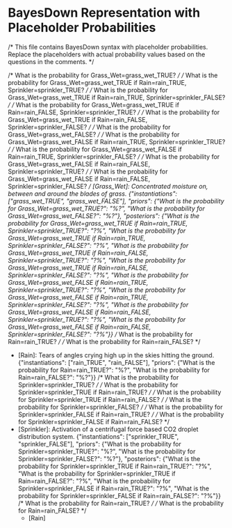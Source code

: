 # BayesDown Representation with Placeholder Probabilities

/* This file contains BayesDown syntax with placeholder probabilities.
   Replace the placeholders with actual probability values based on the 
   questions in the comments. */

/* What is the probability for Grass_Wet=grass_wet_TRUE? */
/* What is the probability for Grass_Wet=grass_wet_TRUE if Rain=rain_TRUE, Sprinkler=sprinkler_TRUE? */
/* What is the probability for Grass_Wet=grass_wet_TRUE if Rain=rain_TRUE, Sprinkler=sprinkler_FALSE? */
/* What is the probability for Grass_Wet=grass_wet_TRUE if Rain=rain_FALSE, Sprinkler=sprinkler_TRUE? */
/* What is the probability for Grass_Wet=grass_wet_TRUE if Rain=rain_FALSE, Sprinkler=sprinkler_FALSE? */
/* What is the probability for Grass_Wet=grass_wet_FALSE? */
/* What is the probability for Grass_Wet=grass_wet_FALSE if Rain=rain_TRUE, Sprinkler=sprinkler_TRUE? */
/* What is the probability for Grass_Wet=grass_wet_FALSE if Rain=rain_TRUE, Sprinkler=sprinkler_FALSE? */
/* What is the probability for Grass_Wet=grass_wet_FALSE if Rain=rain_FALSE, Sprinkler=sprinkler_TRUE? */
/* What is the probability for Grass_Wet=grass_wet_FALSE if Rain=rain_FALSE, Sprinkler=sprinkler_FALSE? */
[Grass_Wet]: Concentrated moisture on, between and around the blades of grass. {"instantiations": ["grass_wet_TRUE", "grass_wet_FALSE"], "priors": {"What is the probability for Grass_Wet=grass_wet_TRUE?": "%?", "What is the probability for Grass_Wet=grass_wet_FALSE?": "%?"}, "posteriors": {"What is the probability for Grass_Wet=grass_wet_TRUE if Rain=rain_TRUE, Sprinkler=sprinkler_TRUE?": "?%", "What is the probability for Grass_Wet=grass_wet_TRUE if Rain=rain_TRUE, Sprinkler=sprinkler_FALSE?": "?%", "What is the probability for Grass_Wet=grass_wet_TRUE if Rain=rain_FALSE, Sprinkler=sprinkler_TRUE?": "?%", "What is the probability for Grass_Wet=grass_wet_TRUE if Rain=rain_FALSE, Sprinkler=sprinkler_FALSE?": "?%", "What is the probability for Grass_Wet=grass_wet_FALSE if Rain=rain_TRUE, Sprinkler=sprinkler_TRUE?": "?%", "What is the probability for Grass_Wet=grass_wet_FALSE if Rain=rain_TRUE, Sprinkler=sprinkler_FALSE?": "?%", "What is the probability for Grass_Wet=grass_wet_FALSE if Rain=rain_FALSE, Sprinkler=sprinkler_TRUE?": "?%", "What is the probability for Grass_Wet=grass_wet_FALSE if Rain=rain_FALSE, Sprinkler=sprinkler_FALSE?": "?%"}}
  /* What is the probability for Rain=rain_TRUE? */
  /* What is the probability for Rain=rain_FALSE? */
  + [Rain]: Tears of angles crying high up in the skies hitting the ground. {"instantiations": ["rain_TRUE", "rain_FALSE"], "priors": {"What is the probability for Rain=rain_TRUE?": "%?", "What is the probability for Rain=rain_FALSE?": "%?"}}
  /* What is the probability for Sprinkler=sprinkler_TRUE? */
  /* What is the probability for Sprinkler=sprinkler_TRUE if Rain=rain_TRUE? */
  /* What is the probability for Sprinkler=sprinkler_TRUE if Rain=rain_FALSE? */
  /* What is the probability for Sprinkler=sprinkler_FALSE? */
  /* What is the probability for Sprinkler=sprinkler_FALSE if Rain=rain_TRUE? */
  /* What is the probability for Sprinkler=sprinkler_FALSE if Rain=rain_FALSE? */
  + [Sprinkler]: Activation of a centrifugal force based CO2 droplet distribution system. {"instantiations": ["sprinkler_TRUE", "sprinkler_FALSE"], "priors": {"What is the probability for Sprinkler=sprinkler_TRUE?": "%?", "What is the probability for Sprinkler=sprinkler_FALSE?": "%?"}, "posteriors": {"What is the probability for Sprinkler=sprinkler_TRUE if Rain=rain_TRUE?": "?%", "What is the probability for Sprinkler=sprinkler_TRUE if Rain=rain_FALSE?": "?%", "What is the probability for Sprinkler=sprinkler_FALSE if Rain=rain_TRUE?": "?%", "What is the probability for Sprinkler=sprinkler_FALSE if Rain=rain_FALSE?": "?%"}}
    /* What is the probability for Rain=rain_TRUE? */
    /* What is the probability for Rain=rain_FALSE? */
    + [Rain]
